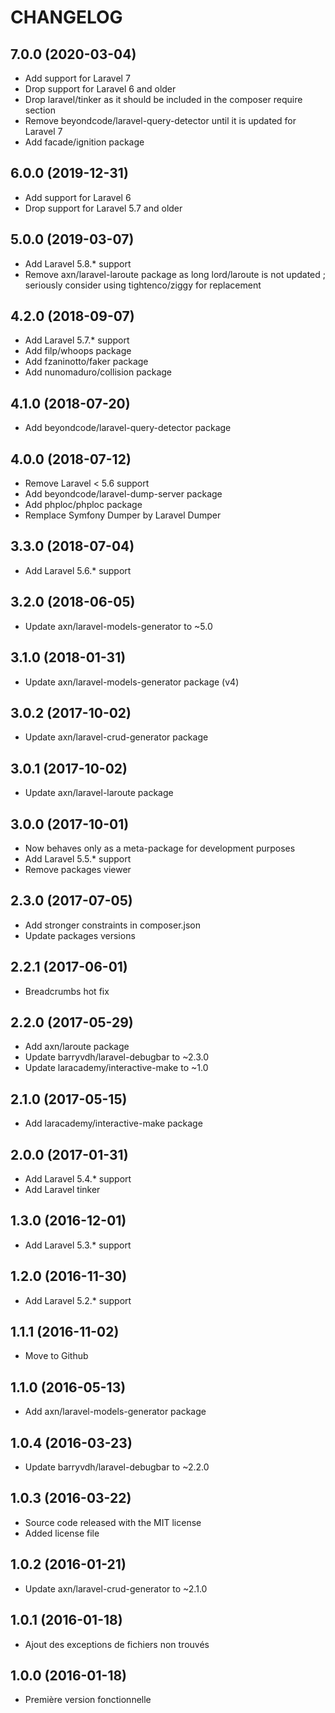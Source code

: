 CHANGELOG
=========

7.0.0 (2020-03-04)
------------------

- Add support for Laravel 7
- Drop support for Laravel 6 and older
- Drop laravel/tinker as it should be included in the composer require section
- Remove beyondcode/laravel-query-detector until it is updated for Laravel 7
- Add facade/ignition package


6.0.0 (2019-12-31)
------------------

- Add support for Laravel 6
- Drop support for Laravel 5.7 and older


5.0.0 (2019-03-07)
------------------

- Add Laravel 5.8.* support
- Remove axn/laravel-laroute package as long lord/laroute is not updated ; seriously consider using tightenco/ziggy for replacement


4.2.0 (2018-09-07)
------------------

- Add Laravel 5.7.* support
- Add filp/whoops package
- Add fzaninotto/faker package
- Add nunomaduro/collision package


4.1.0 (2018-07-20)
------------------

- Add beyondcode/laravel-query-detector package


4.0.0 (2018-07-12)
------------------

- Remove Laravel < 5.6 support
- Add beyondcode/laravel-dump-server package
- Add phploc/phploc package
- Remplace Symfony Dumper by Laravel Dumper


3.3.0 (2018-07-04)
------------------

- Add Laravel 5.6.* support


3.2.0 (2018-06-05)
------------------

- Update axn/laravel-models-generator to ~5.0

3.1.0 (2018-01-31)
------------------

- Update axn/laravel-models-generator package (v4)


3.0.2 (2017-10-02)
------------------

- Update axn/laravel-crud-generator package


3.0.1 (2017-10-02)
------------------

- Update axn/laravel-laroute package


3.0.0 (2017-10-01)
------------------

- Now behaves only as a meta-package for development purposes
- Add Laravel 5.5.* support
- Remove packages viewer


2.3.0 (2017-07-05)
------------------

- Add stronger constraints in composer.json
- Update packages versions


2.2.1 (2017-06-01)
------------------

- Breadcrumbs hot fix


2.2.0 (2017-05-29)
------------------

- Add axn/laroute package
- Update barryvdh/laravel-debugbar to ~2.3.0
- Update laracademy/interactive-make to ~1.0


2.1.0 (2017-05-15)
------------------

- Add laracademy/interactive-make package


2.0.0 (2017-01-31)
------------------

- Add Laravel 5.4.* support
- Add Laravel tinker


1.3.0 (2016-12-01)
------------------

- Add Laravel 5.3.* support


1.2.0 (2016-11-30)
------------------

- Add Laravel 5.2.* support


1.1.1 (2016-11-02)
------------------

- Move to Github


1.1.0 (2016-05-13)
------------------

- Add axn/laravel-models-generator package


1.0.4 (2016-03-23)
------------------

- Update barryvdh/laravel-debugbar to ~2.2.0


1.0.3 (2016-03-22)
------------------

- Source code released with the MIT license
- Added license file


1.0.2 (2016-01-21)
------------------

- Update axn/laravel-crud-generator to ~2.1.0


1.0.1 (2016-01-18)
------------------

- Ajout des exceptions de fichiers non trouvés


1.0.0 (2016-01-18)
------------------

- Première version fonctionnelle

